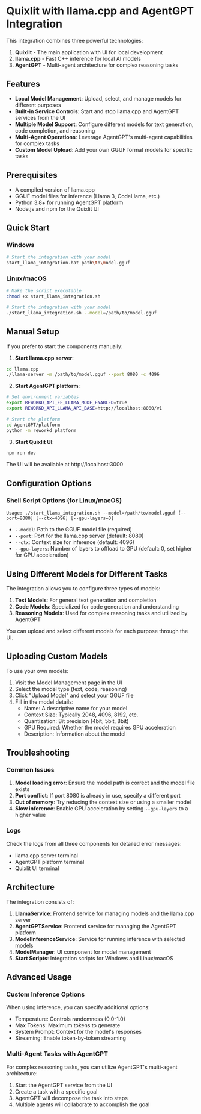 # Quixlit with llama.cpp and AgentGPT Integration

This integration combines three powerful technologies:
1. **Quixlit** - The main application with UI for local development
2. **llama.cpp** - Fast C++ inference for local AI models
3. **AgentGPT** - Multi-agent architecture for complex reasoning tasks

## Features

- **Local Model Management**: Upload, select, and manage models for different purposes
- **Built-in Service Controls**: Start and stop llama.cpp and AgentGPT services from the UI
- **Multiple Model Support**: Configure different models for text generation, code completion, and reasoning
- **Multi-Agent Operations**: Leverage AgentGPT's multi-agent capabilities for complex tasks
- **Custom Model Upload**: Add your own GGUF format models for specific tasks

## Prerequisites

- A compiled version of llama.cpp
- GGUF model files for inference (Llama 3, CodeLlama, etc.)
- Python 3.8+ for running AgentGPT platform
- Node.js and npm for the Quixlit UI

## Quick Start

### Windows

```bash
# Start the integration with your model
start_llama_integration.bat path\to\model.gguf
```

### Linux/macOS

```bash
# Make the script executable
chmod +x start_llama_integration.sh

# Start the integration with your model
./start_llama_integration.sh --model=/path/to/model.gguf
```

## Manual Setup

If you prefer to start the components manually:

1. **Start llama.cpp server**:
```bash
cd llama.cpp
./llama-server -m /path/to/model.gguf --port 8080 -c 4096
```

2. **Start AgentGPT platform**:
```bash
# Set environment variables
export REWORKD_API_FF_LLAMA_MODE_ENABLED=true
export REWORKD_API_LLAMA_API_BASE=http://localhost:8080/v1

# Start the platform
cd AgentGPT/platform
python -m reworkd_platform
```

3. **Start Quixlit UI**:
```bash
npm run dev
```

The UI will be available at http://localhost:3000

## Configuration Options

### Shell Script Options (for Linux/macOS)

```
Usage: ./start_llama_integration.sh --model=/path/to/model.gguf [--port=8080] [--ctx=4096] [--gpu-layers=0]
```

- `--model`: Path to the GGUF model file (required)
- `--port`: Port for the llama.cpp server (default: 8080)
- `--ctx`: Context size for inference (default: 4096)
- `--gpu-layers`: Number of layers to offload to GPU (default: 0, set higher for GPU acceleration)

## Using Different Models for Different Tasks

The integration allows you to configure three types of models:

1. **Text Models**: For general text generation and completion
2. **Code Models**: Specialized for code generation and understanding
3. **Reasoning Models**: Used for complex reasoning tasks and utilized by AgentGPT

You can upload and select different models for each purpose through the UI.

## Uploading Custom Models

To use your own models:

1. Visit the Model Management page in the UI
2. Select the model type (text, code, reasoning)
3. Click "Upload Model" and select your GGUF file
4. Fill in the model details:
   - Name: A descriptive name for your model
   - Context Size: Typically 2048, 4096, 8192, etc.
   - Quantization: Bit precision (4bit, 5bit, 8bit)
   - GPU Required: Whether the model requires GPU acceleration
   - Description: Information about the model

## Troubleshooting

### Common Issues

1. **Model loading error**: Ensure the model path is correct and the model file exists
2. **Port conflict**: If port 8080 is already in use, specify a different port
3. **Out of memory**: Try reducing the context size or using a smaller model
4. **Slow inference**: Enable GPU acceleration by setting `--gpu-layers` to a higher value

### Logs

Check the logs from all three components for detailed error messages:
- llama.cpp server terminal
- AgentGPT platform terminal
- Quixlit UI terminal

## Architecture

The integration consists of:

1. **LlamaService**: Frontend service for managing models and the llama.cpp server
2. **AgentGPTService**: Frontend service for managing the AgentGPT platform
3. **ModelInferenceService**: Service for running inference with selected models
4. **ModelManager**: UI component for model management
5. **Start Scripts**: Integration scripts for Windows and Linux/macOS

## Advanced Usage

### Custom Inference Options

When using inference, you can specify additional options:
- Temperature: Controls randomness (0.0-1.0)
- Max Tokens: Maximum tokens to generate
- System Prompt: Context for the model's responses
- Streaming: Enable token-by-token streaming

### Multi-Agent Tasks with AgentGPT

For complex reasoning tasks, you can utilize AgentGPT's multi-agent architecture:
1. Start the AgentGPT service from the UI
2. Create a task with a specific goal
3. AgentGPT will decompose the task into steps
4. Multiple agents will collaborate to accomplish the goal
